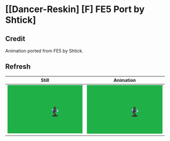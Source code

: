 # [\[Dancer-Reskin\] \[F\] FE5 Port by Shtick]

## Credit

Animation ported from FE5 by Shtick.

## Refresh

| Still | Animation |
| :---: | :-------: |
| ![Refresh still](./Refresh_000.png) | ![Refresh animation](./Refresh.gif) |
